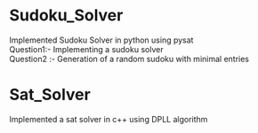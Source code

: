 # Sudoku_Solver
Implemented Sudoku Solver in python using pysat  
Question1:- Implementing a sudoku solver  
Question2 :- Generation of a random sudoku with minimal entries

# Sat_Solver
Implemented a sat solver in c++ using DPLL algorithm
